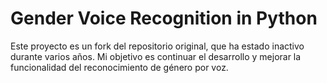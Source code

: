 

# Gender Voice Recognition in Python

Este proyecto es un fork del repositorio original, que ha estado inactivo durante varios años. Mi objetivo es continuar el desarrollo y mejorar la funcionalidad del reconocimiento de género por voz.
